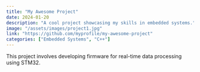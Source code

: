 ```yaml
---
title: "My Awesome Project"
date: 2024-01-20
description: "A cool project showcasing my skills in embedded systems."
image: "/assets/images/project1.jpg"
link: "https://github.com/myprofile/my-awesome-project"
categories: ["Embedded Systems", "C++"]
---
```


This project involves developing firmware for real-time data processing using STM32.